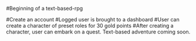 #Beginning of a text-based-rpg

#Create an account
#Logged user is brought to a dashboard
#User can create a character of preset roles for 30 gold points
#After creating a character, user can embark on a quest.
Text-based adventure coming soon.
